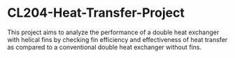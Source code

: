 # CL204-Heat-Transfer-Project
This project aims to analyze the performance of a double heat exchanger with helical fins by checking fin efficiency and effectiveness of heat transfer as compared to a conventional double heat exchanger without fins.
